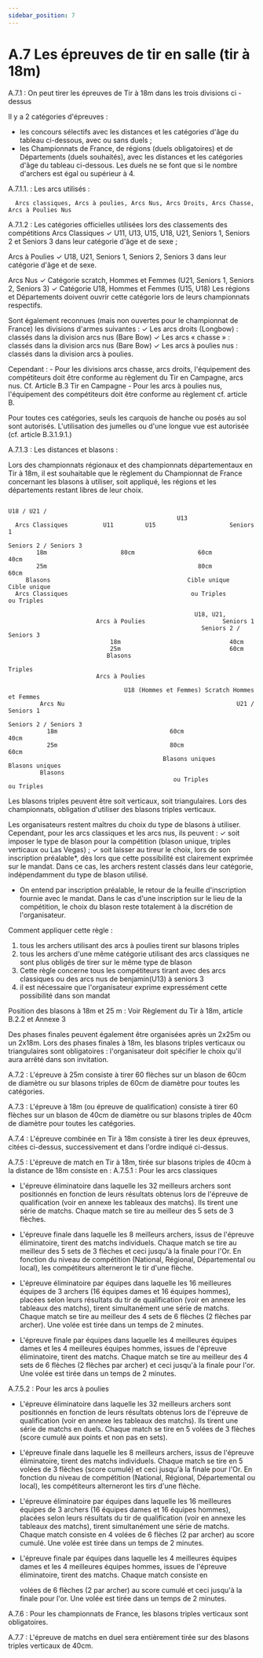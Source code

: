 ```yaml
---
sidebar_position: 7
---
```


# A.7 Les épreuves de tir en salle (tir à 18m)

A.7.1 : On peut tirer les épreuves de Tir à 18m dans les trois divisions ci -dessus

Il y a 2 catégories d'épreuves :

- les concours sélectifs avec les distances et les catégories d'âge du tableau ci-dessous, avec ou sans duels ;
- les Championnats de France, de régions (duels obligatoires) et de Départements (duels souhaités), avec
  les distances et les catégories d'âge du tableau ci-dessous. Les duels ne se font que si le nombre d'archers
  est égal ou supérieur à 4.

A.7.1.1. : Les arcs utilisés :

      Arcs classiques, Arcs à poulies, Arcs Nus, Arcs Droits, Arcs Chasse, Arcs à Poulies Nus

A.7.1.2 : Les catégories officielles utilisées lors des classements des compétitions
Arcs Classiques
✓ U11, U13, U15, U18, U21, Seniors 1, Seniors
2 et Seniors 3 dans leur catégorie d'âge et de sexe ;

Arcs à Poulies
✓ U18, U21, Seniors 1, Seniors 2, Seniors 3 dans leur catégorie d'âge et de sexe.

Arcs Nus
✓ Catégorie scratch, Hommes et Femmes (U21, Seniors 1, Seniors 2, Seniors 3)
✓ Catégorie U18, Hommes et Femmes (U15, U18)
Les régions et Départements doivent ouvrir cette catégorie lors de leurs championnats respectifs.

Sont également reconnues (mais non ouvertes pour le championnat de France) les divisions d'armes
suivantes :
✓ Les arcs droits (Longbow) : classés dans la division arcs nus (Bare Bow)
✓ Les arcs « chasse » : classés dans la division arcs nus (Bare Bow)
✓ Les arcs à poulies nus : classés dans la division arcs à poulies.

Cependant : - Pour les divisions arcs chasse, arcs droits, l'équipement des compétiteurs doit être conforme au
règlement du Tir en Campagne, arcs nus. Cf. Article B.3 Tir en Campagne - Pour les arcs à poulies nus, l'équipement des compétiteurs doit être conforme au règlement cf.
article B.

Pour toutes ces catégories, seuls les carquois de hanche ou posés au sol sont autorisés.
L'utilisation des jumelles ou d'une longue vue est autorisée (cf. article B.3.1.9.1.)

A.7.1.3 : Les distances et blasons :

Lors des championnats régionaux et des championnats départementaux en Tir à 18m, il est
souhaitable que le règlement du Championnat de France concernant les blasons à utiliser, soit appliqué, les
régions et les départements restant libres de leur choix.

                                                                            U18 / U21 /
                                                    U13
      Arcs Classiques          U11         U15                     Seniors 1
                                                                                Seniors 2 / Seniors 3
            18m                     80cm                  60cm                          40cm
            25m                                           80cm                           60cm
         Blasons                                       Cible unique                   Cible unique
      Arcs Classiques                                   ou Triples                     ou Triples

                                                         U18, U21,
                             Arcs à Poulies                      Seniors 1
                                                           Seniors 2 / Seniors 3
                                 18m                               40cm
                                 25m                               60cm
                                Blasons
                                                                       Triples
                             Arcs à Poulies

                                     U18 (Hommes et Femmes) Scratch Hommes et Femmes
             Arcs Nu                                                 U21 / Seniors 1
                                                                       Seniors 2 / Seniors 3
               18m                                60cm                         40cm
               25m                                80cm                         60cm
                                                Blasons uniques                       Blasons uniques
             Blasons
                                                   ou Triples                            ou Triples

Les blasons triples peuvent être soit verticaux, soit triangulaires.
Lors des championnats, obligation d'utiliser des blasons triples verticaux.

Les organisateurs restent maîtres du choix du type de blasons à utiliser. Cependant, pour les arcs
classiques et les arcs nus, ils peuvent :
✓ soit imposer le type de blason pour la compétition (blason unique, triples verticaux ou Las Vegas) ;
✓ soit laisser au tireur le choix, lors de son inscription préalable\*, dès lors que cette possibilité est
clairement exprimée sur le mandat. Dans ce cas, les archers restent classés dans leur catégorie,
indépendamment du type de blason utilisé.

- On entend par inscription préalable, le retour de la feuille d'inscription fournie avec le mandat. Dans
  le cas d'une inscription sur le lieu de la compétition, le choix du blason reste totalement à la discrétion
  de l'organisateur.

Comment appliquer cette règle :

1.  tous les archers utilisant des arcs à poulies tirent sur blasons triples
2.  tous les archers d'une même catégorie utilisant des arcs classiques ne sont plus obligés de tirer sur
    le même type de blason
3.  Cette règle concerne tous les compétiteurs tirant avec des arcs classiques ou des arcs nus de
    benjamin(U13) à seniors 3
4.  il est nécessaire que l'organisateur exprime expressément cette possibilité dans son mandat

Position des blasons à 18m et 25 m :
Voir Règlement du Tir à 18m, article B.2.2 et Annexe 3

Des phases finales peuvent également être organisées après un 2x25m ou un 2x18m. Lors des phases
finales à 18m, les blasons triples verticaux ou triangulaires sont obligatoires : l'organisateur doit spécifier
le choix qu'il aura arrêté dans son invitation.

A.7.2 : L'épreuve à 25m consiste à tirer 60 flèches sur un blason de 60cm de diamètre ou sur blasons
triples de 60cm de diamètre pour toutes les catégories.

A.7.3 : L'épreuve à 18m (ou épreuve de qualification) consiste à tirer 60 flèches sur un blason de 40cm de
diamètre ou sur blasons triples de 40cm de diamètre pour toutes les catégories.

A.7.4 : L'épreuve combinée en Tir à 18m consiste à tirer les deux épreuves, citées ci-dessus,
successivement et dans l'ordre indiqué ci-dessus.

A.7.5 : L'épreuve de match en Tir à 18m, tirée sur blasons triples de 40cm à la distance de 18m
consiste en :
A.7.5.1 : Pour les arcs classiques

- L'épreuve éliminatoire dans laquelle les 32 meilleurs archers sont positionnés en fonction de leurs
  résultats obtenus lors de l'épreuve de qualification (voir en annexe les tableaux des matchs). Ils tirent
  une série de matchs. Chaque match se tire au meilleur des 5 sets de 3 flèches.

- L'épreuve finale dans laquelle les 8 meilleurs archers, issus de l'épreuve éliminatoire, tirent des
  matchs individuels. Chaque match se tire au meilleur des 5 sets de 3 flèches et ceci jusqu'à la finale
  pour l'Or. En fonction du niveau de compétition (National, Régional, Départemental ou local), les
  compétiteurs alterneront le tir d'une flèche.

- L'épreuve éliminatoire par équipes dans laquelle les 16 meilleures équipes de 3 archers (16 équipes
  dames et 16 équipes hommes), placées selon leurs résultats du tir de qualification (voir en annexe
  les tableaux des matchs), tirent simultanément une série de matchs. Chaque match se tire au
  meilleur des 4 sets de 6 flèches (2 flèches par archer). Une volée est tirée dans un temps de 2
  minutes.

- L'épreuve finale par équipes dans laquelle les 4 meilleures équipes dames et les 4 meilleures équipes
  hommes, issues de l'épreuve éliminatoire, tirent des matchs. Chaque match se tire au meilleur des 4 sets
  de 6 flèches (2 flèches par archer) et ceci jusqu'à la finale pour l'or. Une volée est tirée dans un temps de 2
  minutes.

A.7.5.2 : Pour les arcs à poulies

- L'épreuve éliminatoire dans laquelle les 32 meilleurs archers sont positionnés en fonction de leurs
  résultats obtenus lors de l'épreuve de qualification (voir en annexe les tableaux des matchs). Ils tirent
  une série de matchs en duels. Chaque match se tire en 5 volées de 3 flèches (score cumulé aux
  points et non pas en sets).

- L'épreuve finale dans laquelle les 8 meilleurs archers, issus de l'épreuve éliminatoire, tirent des
  matchs individuels. Chaque match se tire en 5 volées de 3 flèches (score cumulé) et ceci jusqu'à la
  finale pour l'Or. En fonction du niveau de compétition (National, Régional, Départemental ou local), les
  compétiteurs alterneront les tirs d'une flèche.

- L'épreuve éliminatoire par équipes dans laquelle les 16 meilleures équipes de 3 archers (16 équipes
  dames et 16 équipes hommes), placées selon leurs résultats du tir de qualification (voir en annexe
  les tableaux des matchs), tirent simultanément une série de matchs. Chaque match consiste en 4
  volées de 6 flèches (2 par archer) au score cumulé. Une volée est tirée dans un temps de 2 minutes.

- L'épreuve finale par équipes dans laquelle les 4 meilleures équipes dames et les 4 meilleures
  équipes hommes, issues de l'épreuve éliminatoire, tirent des matchs. Chaque match consiste en

  volées de 6 flèches (2 par archer) au score cumulé et ceci jusqu'à la finale pour l'or. Une volée est
  tirée dans un temps de 2 minutes.

A.7.6 : Pour les championnats de France, les blasons triples verticaux sont obligatoires.

A.7.7 : L'épreuve de matchs en duel sera entièrement tirée sur des blasons triples verticaux de 40cm.
